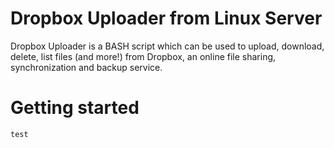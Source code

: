 # Dropbox Uploader from Linux Server
Dropbox Uploader is a BASH script which can be used to upload, download, delete, list files (and more!) from Dropbox, an online file sharing, synchronization and backup service.

# Getting started
`test`
